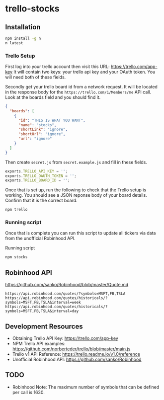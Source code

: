 # trello-stocks


## Installation

```bash
npm install -g n
n latest
```

### Trello Setup
First log into your trello account then visit this URL: https://trello.com/app-key
It will contain two keys: your trello api key and your OAuth token. You will
need both of these fields.

Secondly get your trello board id from a network request. It will be located
in the response body for the `https://trello.com/1/Members/me` API call. Look at
the boards field and you should find it.

```json
{
  "boards": [
    {
      "id": "THIS IS WHAT YOU WANT",
      "name": "stocks",
      "shortLink": "ignore",
      "shortUrl": "ignore",
      "url": "ignore"
    }
  ]
}
```

Then create `secret.js` from `secret.example.js` and fill in these fields.

```javascript
exports.TRELLO_API_KEY = '';
exports.TRELLO_OAUTH_TOKEN = '';
exports.TRELLO_BOARD_ID = '';
```

Once that is set up, run the following to check that the Trello setup is working.
You should see a JSON reponse body of your board details. Confirm that it is the
correct board.


```bash
npm trello
```

### Running script

Once that is complete you can run this script to update all tickers via data from
the unofficial Robinhood API.

Running script
```bash
npm stocks
```

## Robinhood API

https://github.com/sanko/Robinhood/blob/master/Quote.md

```
https://api.robinhood.com/quotes/?symbols=MSFT,FB,TSLA
https://api.robinhood.com/quotes/historicals/?symbols=MSFT,FB,TSLA&interval=week
https://api.robinhood.com/quotes/historicals/?symbols=MSFT,FB,TSLA&interval=day
```

## Development Resources

- Obtaining Trello API Key: https://trello.com/app-key
- NPM Trello API examples: https://github.com/norberteder/trello/blob/master/main.js
- Trello v1 API Reference: https://trello.readme.io/v1.0/reference
- Unofficial Robinhood API: https://github.com/sanko/Robinhood

## TODO
- Robinhood Note: The maximum number of symbols that can be defined per call is 1630.

